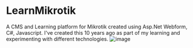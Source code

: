 # LearnMikrotik
A CMS and Learning platform for Mikrotik created using Asp.Net Webform, C#, Javascript. I've created this 10 years ago as part of my learning and experimenting with different technologies.
![image](https://user-images.githubusercontent.com/11329074/174014678-5c885b49-43fc-40cc-bd4d-5d86f069831a.png)
